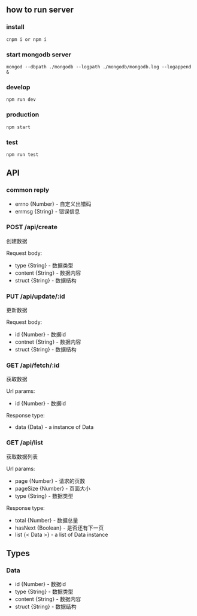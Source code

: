 ## how to run server

### install
`cnpm i or npm i`

### start mongodb server
`mongod --dbpath ./mongodb --logpath ./mongodb/mongodb.log --logappend &`

### develop
`npm run dev`

### production
`npm start`

### test
`npm run test`

## API

### common reply

* errno {Number} - 自定义出错码
* errmsg {String} - 错误信息

### POST /api/create

创建数据

Request body:
 * type {String} - 数据类型
 * content {String} - 数据内容
 * struct {String} - 数据结构


### PUT /api/update/:id

更新数据

Request body:
 * id {Number} - 数据id
 * contnet {String} - 数据内容
 * struct {String} - 数据结构

### GET /api/fetch/:id

获取数据

Url params:
 * id {Number} - 数据id

Response type:
 * data {Data} - a instance of Data

### GET /api/list

获取数据列表

Url params:
 * page {Number} - 请求的页数
 * pageSize {Number} - 页面大小
 * type {String} - 数据类型

Response type:
 * total {Number} - 数据总量
 * hasNext {Boolean} - 是否还有下一页
 * list {< Data >} - a list of Data instance

## Types

### Data
* id {Number} - 数据id
* type {String} - 数据类型
* content {String} - 数据内容
* struct {String} - 数据结构
